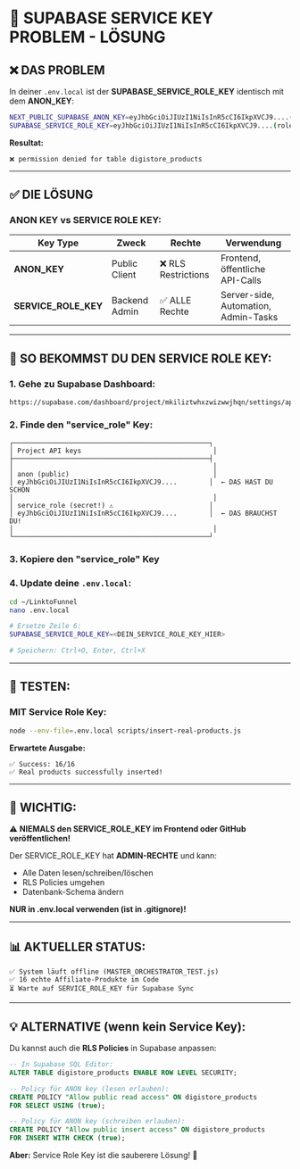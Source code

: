 # 🔑 SUPABASE SERVICE KEY PROBLEM - LÖSUNG

## ❌ **DAS PROBLEM**

In deiner `.env.local` ist der **SUPABASE_SERVICE_ROLE_KEY** identisch mit dem **ANON_KEY**:

```bash
NEXT_PUBLIC_SUPABASE_ANON_KEY=eyJhbGciOiJIUzI1NiIsInR5cCI6IkpXVCJ9....(role: anon)
SUPABASE_SERVICE_ROLE_KEY=eyJhbGciOiJIUzI1NiIsInR5cCI6IkpXVCJ9....(role: anon)  ❌ FALSCH!
```

**Resultat:**
```
❌ permission denied for table digistore_products
```

---

## ✅ **DIE LÖSUNG**

### **ANON KEY vs SERVICE ROLE KEY:**

| Key Type | Zweck | Rechte | Verwendung |
|----------|-------|--------|------------|
| **ANON_KEY** | Public Client | ❌ RLS Restrictions | Frontend, öffentliche API-Calls |
| **SERVICE_ROLE_KEY** | Backend Admin | ✅ ALLE Rechte | Server-side, Automation, Admin-Tasks |

---

## 🔧 **SO BEKOMMST DU DEN SERVICE ROLE KEY:**

### **1. Gehe zu Supabase Dashboard:**
```
https://supabase.com/dashboard/project/mkiliztwhxzwizwwjhqn/settings/api
```

### **2. Finde den "service_role" Key:**
```
┌─────────────────────────────────────────────────┐
│ Project API keys                                 │
├─────────────────────────────────────────────────┤
│                                                  │
│ anon (public)                                    │
│ eyJhbGciOiJIUzI1NiIsInR5cCI6IkpXVCJ9....        │  ← DAS HAST DU SCHON
│                                                  │
│ service_role (secret!) ⚠️                        │
│ eyJhbGciOiJIUzI1NiIsInR5cCI6IkpXVCJ9....        │  ← DAS BRAUCHST DU!
│                                                  │
└─────────────────────────────────────────────────┘
```

### **3. Kopiere den "service_role" Key**

### **4. Update deine `.env.local`:**

```bash
cd ~/LinktoFunnel
nano .env.local

# Ersetze Zeile 6:
SUPABASE_SERVICE_ROLE_KEY=<DEIN_SERVICE_ROLE_KEY_HIER>

# Speichern: Ctrl+O, Enter, Ctrl+X
```

---

## 🧪 **TESTEN:**

### **MIT Service Role Key:**
```bash
node --env-file=.env.local scripts/insert-real-products.js
```

**Erwartete Ausgabe:**
```
✅ Success: 16/16
✅ Real products successfully inserted!
```

---

## 🚨 **WICHTIG:**

⚠️  **NIEMALS den SERVICE_ROLE_KEY im Frontend oder GitHub veröffentlichen!**

Der SERVICE_ROLE_KEY hat **ADMIN-RECHTE** und kann:
- Alle Daten lesen/schreiben/löschen
- RLS Policies umgehen
- Datenbank-Schema ändern

**NUR in .env.local verwenden (ist in .gitignore)!**

---

## 📊 **AKTUELLER STATUS:**

```
✅ System läuft offline (MASTER_ORCHESTRATOR_TEST.js)
✅ 16 echte Affiliate-Produkte im Code
⏳ Warte auf SERVICE_ROLE_KEY für Supabase Sync
```

---

## 💡 **ALTERNATIVE (wenn kein Service Key):**

Du kannst auch die **RLS Policies** in Supabase anpassen:

```sql
-- In Supabase SQL Editor:
ALTER TABLE digistore_products ENABLE ROW LEVEL SECURITY;

-- Policy für ANON key (lesen erlauben):
CREATE POLICY "Allow public read access" ON digistore_products
FOR SELECT USING (true);

-- Policy für ANON key (schreiben erlauben):
CREATE POLICY "Allow public insert access" ON digistore_products
FOR INSERT WITH CHECK (true);
```

**Aber:** Service Role Key ist die sauberere Lösung! 🎯
